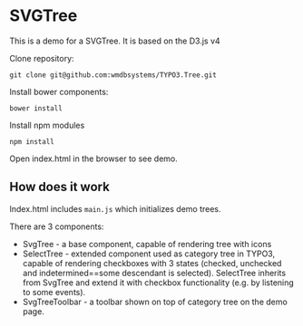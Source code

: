 # SVGTree

This is a demo for a SVGTree.
It is based on the D3.js v4

Clone repository:

`git clone git@github.com:wmdbsystems/TYPO3.Tree.git`

Install bower components:

`bower install`

Install npm modules

`npm install`

Open index.html in the browser to see demo.

## How does it work

Index.html includes `main.js` which initializes demo trees. 

There are 3 components:

  - SvgTree - a base component, capable of rendering tree with icons
  - SelectTree - extended component used as category tree in TYPO3, capable of rendering checkboxes with 3 states (checked, unchecked and indetermined==some descendant is selected). SelectTree inherits from SvgTree and extend it with checkbox functionality (e.g. by listening to some events).
  - SvgTreeToolbar - a toolbar shown on top of category tree on the demo page.
